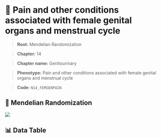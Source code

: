 # 🧪 Pain and other conditions associated with female genital organs and menstrual cycle

> **Root:** Mendelian Randomization

> **Chapter:** 14  

> **Chapter name:** Genitourinary

> **Phenotype:** Pain and other conditions associated with female genital organs and menstrual cycle  

> **Code:** `N14_FEMGENPAIN`

## 🧬 Mendelian Randomization  

<img src="/MR/Figures/Forward/N14_FEMGENPAIN.png"/>

## 📊 Data Table

<CsvTableMRF src="/MR_Data/Forward/N14_FEMGENPAIN.csv"/>
